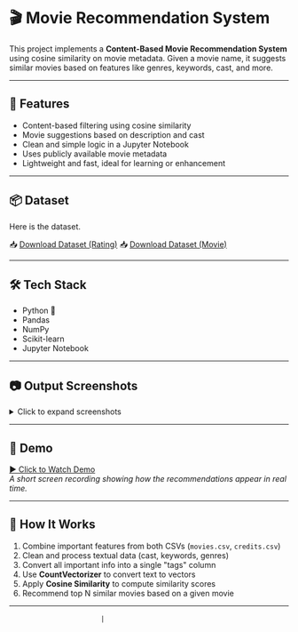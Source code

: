 # 🎬 Movie Recommendation System

This project implements a **Content-Based Movie Recommendation System** using cosine similarity on movie metadata. Given a movie name, it suggests similar movies based on features like genres, keywords, cast, and more.

---

## 🚀 Features

- Content-based filtering using cosine similarity
- Movie suggestions based on description and cast
- Clean and simple logic in a Jupyter Notebook
- Uses publicly available movie metadata
- Lightweight and fast, ideal for learning or enhancement

---

## 📦 Dataset

Here is the dataset.

📥 [Download Dataset (Rating)](https://github.com/JENITH47/movie_recommendation_system/blob/main/ratings.csv)
📥 [Download Dataset (Movie)](https://github.com/JENITH47/movie_recommendation_system/blob/main/movies.csv)



---

## 🛠️ Tech Stack

- Python 🐍
- Pandas
- NumPy
- Scikit-learn
- Jupyter Notebook

---

## 📷 Output Screenshots

<details>
  <summary>Click to expand screenshots</summary>

  <table>
    <tr>
      <td><img src="https://github.com/JENITH47/movie_recommendation_system/blob/main/2025-07-09%20(9).png" width="400"/></td>
      <td><img src="https://github.com/JENITH47/movie_recommendation_system/blob/main/2025-07-09%20(10).png" width="400"/></td>
    </tr>
   
  </table>

</details>

---

## 🎥 Demo

[▶️ Click to Watch Demo](https://github.com/JENITH47/movie_recommendation_system/blob/main/bandicam%202025-07-09%2019-22-37-825.mp4)  
*A short screen recording showing how the recommendations appear in real time.*

---

## 🧠 How It Works

1. Combine important features from both CSVs (`movies.csv`, `credits.csv`)
2. Clean and process textual data (cast, keywords, genres)
3. Convert all important info into a single "tags" column
4. Use **CountVectorizer** to convert text to vectors
5. Apply **Cosine Similarity** to compute similarity scores
6. Recommend top N similar movies based on a given movie

---

                           |


